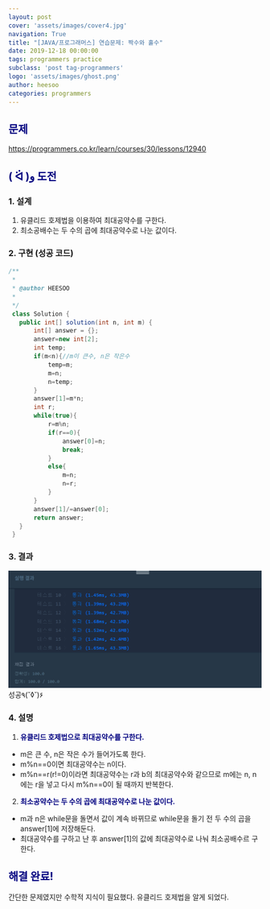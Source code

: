 ```yaml
---
layout: post
cover: 'assets/images/cover4.jpg'
navigation: True
title: "[JAVA/프로그래머스] 연습문제: 짝수와 홀수"
date: 2019-12-18 00:00:00
tags: programmers practice
subclass: 'post tag-programmers'
logo: 'assets/images/ghost.png'
author: heesoo
categories: programmers
---
```

## <span style="color:navy">문제</span>
<https://programmers.co.kr/learn/courses/30/lessons/12940>

## <span style="color:navy">( ᐛ )و 도전</span>

### 1. 설계
1. 유클리드 호제법을 이용하여 최대공약수를 구한다.
2. 최소공배수는 두 수의 곱에 최대공약수로 나눈 값이다.

### 2. 구현 (성공 코드)
```java
/**
 *
 * @author HEESOO
 *
 */
 class Solution {
   public int[] solution(int n, int m) {
       int[] answer = {};
       answer=new int[2];
       int temp;
       if(m<n){//m이 큰수, n은 작은수
           temp=m;
           m=n;
           n=temp;
       }
       answer[1]=m*n;
       int r;
       while(true){
           r=m%n;
           if(r==0){
               answer[0]=n;
               break;
           }
           else{
               m=n;
               n=r;
           }
       }
       answer[1]/=answer[0];
       return answer;
   }
 }
 ```

### 3. 결과
![실행결과](./assets/images/191218_10.PNG)
성공٩(˘◊˘)۶

### 4. 설명
1. **<span style="color:navy">유클리드 호제법으로 최대공약수를 구한다.</span>**
- m은 큰 수, n은 작은 수가 들어가도록 한다.
- m%n==0이면 최대공약수는 n이다.
- m%n==r(r!=0)이라면 최대공약수는 r과 b의 최대공약수와 같으므로 m에는 n, n에는 r을 넣고 다시 m%n==0이 될 때까지 반복한다.
2. **<span style="color:navy">최소공약수는 두 수의 곱에 최대공약수로 나눈 값이다.</span>**
- m과 n은 while문을 돌면서 값이 계속 바뀌므로 while문을 돌기 전 두 수의 곱을 answer[1]에 저장해둔다.
- 최대공약수를 구하고 난 후 answer[1]의 값에 최대공약수로 나눠 최소공배수르 구한다.

## <span style="color:navy">해결 완료!</span>
간단한 문제였지만 수학적 지식이 필요했다. 유클리드 호제법을 알게 되었다.
